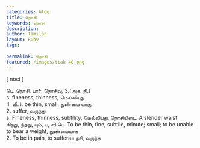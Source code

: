 ```yaml
---
categories: blog
title: நொசி
keywords: நொசி
description: 
author: Tamilan
layout: Ruby
tags: 
 
permalink: நொசி
featured: /images/ttak-48.png
---
```

  
[ noci ]  
  
பெ. நொசி. பார். நொசிவு, 3.(அக. நி.)  
s. fineness, thinness, மெல்லியது  
II. வி. i. be thin, small, நுண்மை யாகு;  
2. suffer, வருந்து  
s. Fineness, thinness, subtility, மெல்லியது. நொசியிடை. A slender waist  
கிறது, ந்தது, யும், ய, வி.பெ. To be thin, fine, subtile, minute; small; to be unable to bear a weight, நுண்மையாக  
2. To be in pain, to sufferas நசி, வருந்த